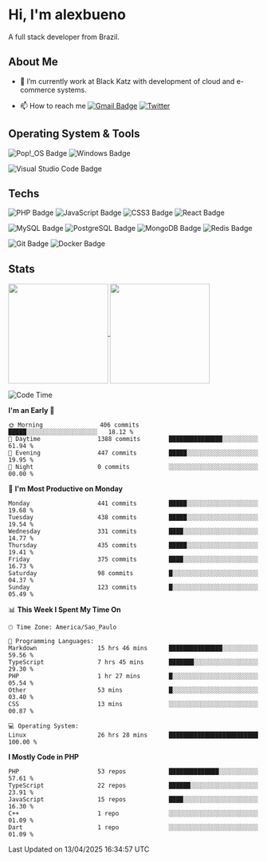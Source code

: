# Hi, I'm alexbueno

A full stack developer from Brazil.

## About Me

- 🌱 I’m currently work at Black Katz with development of cloud and e-commerce systems.

- 📫 How to reach me [![Gmail Badge](https://img.shields.io/badge/-gmail-c14438?style=for-the-badge&logo=Gmail&logoColor=ffffff)](mailto:alexsandrofbueno@gmail.com) [![Twitter](https://img.shields.io/badge/twitter-1DA1F2.svg?style=for-the-badge&logo=twitter&logoColor=ffffff)](https://twitter.com/Alex_Bueno_7)

## Operating System & Tools

![Pop!_OS Badge](https://img.shields.io/badge/Pop!__OS-48B9C7?logo=popos&logoColor=fff&style=flat)
![Windows Badge](https://img.shields.io/badge/Windows-0078D6?logo=windows&logoColor=fff&style=flat)

![Visual Studio Code Badge](https://img.shields.io/badge/Visual%20Studio%20Code-007ACC?logo=visualstudiocode&logoColor=fff&style=flat)

## Techs

![PHP Badge](https://img.shields.io/badge/PHP-777BB4?logo=php&logoColor=fff&style=flat)
![JavaScript Badge](https://img.shields.io/badge/JavaScript-F7DF1E?logo=javascript&logoColor=000&style=flat)
![CSS3 Badge](https://img.shields.io/badge/CSS3-1572B6?logo=css3&logoColor=fff&style=flat)
![React Badge](https://img.shields.io/badge/React-61DAFB?logo=react&logoColor=000&style=flat)

![MySQL Badge](https://img.shields.io/badge/MySQL-4479A1?logo=mysql&logoColor=fff&style=flat)
![PostgreSQL Badge](https://img.shields.io/badge/PostgreSQL-4169E1?logo=postgresql&logoColor=fff&style=flat)
![MongoDB Badge](https://img.shields.io/badge/MongoDB-47A248?logo=mongodb&logoColor=fff&style=flat)
![Redis Badge](https://img.shields.io/badge/Redis-DC382D?logo=redis&logoColor=fff&style=flat)

![Git Badge](https://img.shields.io/badge/Git-F05032?logo=git&logoColor=fff&style=flat)
![Docker Badge](https://img.shields.io/badge/Docker-2496ED?logo=docker&logoColor=fff&style=flat)


## Stats

<a href="https://github.com/anuraghazra/github-readme-stats">
  <img height=200 align="center" src="https://github-readme-stats.vercel.app/api?username=alexbueno7&theme=dark" />
</a>
<a href="https://github.com/anuraghazra/convoychat">
  <img height=200 align="center" src="https://github-readme-stats.vercel.app/api/top-langs?username=alexbueno7&layout=compact&langs_count=8&card_width=320&theme=dark" />
</a>

<!--START_SECTION:waka-->
![Code Time](http://img.shields.io/badge/Code%20Time-1%2C447%20hrs%2010%20mins-blue)

**I'm an Early 🐤** 

```text
🌞 Morning                406 commits         █████░░░░░░░░░░░░░░░░░░░░   18.12 % 
🌆 Daytime                1388 commits        ███████████████░░░░░░░░░░   61.94 % 
🌃 Evening                447 commits         █████░░░░░░░░░░░░░░░░░░░░   19.95 % 
🌙 Night                  0 commits           ░░░░░░░░░░░░░░░░░░░░░░░░░   00.00 % 
```
📅 **I'm Most Productive on Monday** 

```text
Monday                   441 commits         █████░░░░░░░░░░░░░░░░░░░░   19.68 % 
Tuesday                  438 commits         █████░░░░░░░░░░░░░░░░░░░░   19.54 % 
Wednesday                331 commits         ████░░░░░░░░░░░░░░░░░░░░░   14.77 % 
Thursday                 435 commits         █████░░░░░░░░░░░░░░░░░░░░   19.41 % 
Friday                   375 commits         ████░░░░░░░░░░░░░░░░░░░░░   16.73 % 
Saturday                 98 commits          █░░░░░░░░░░░░░░░░░░░░░░░░   04.37 % 
Sunday                   123 commits         █░░░░░░░░░░░░░░░░░░░░░░░░   05.49 % 
```


📊 **This Week I Spent My Time On** 

```text
🕑︎ Time Zone: America/Sao_Paulo

💬 Programming Languages: 
Markdown                 15 hrs 46 mins      ███████████████░░░░░░░░░░   59.56 % 
TypeScript               7 hrs 45 mins       ███████░░░░░░░░░░░░░░░░░░   29.30 % 
PHP                      1 hr 27 mins        █░░░░░░░░░░░░░░░░░░░░░░░░   05.54 % 
Other                    53 mins             █░░░░░░░░░░░░░░░░░░░░░░░░   03.40 % 
CSS                      13 mins             ░░░░░░░░░░░░░░░░░░░░░░░░░   00.87 % 

💻 Operating System: 
Linux                    26 hrs 28 mins      █████████████████████████   100.00 % 
```

**I Mostly Code in PHP** 

```text
PHP                      53 repos            ██████████████░░░░░░░░░░░   57.61 % 
TypeScript               22 repos            ██████░░░░░░░░░░░░░░░░░░░   23.91 % 
JavaScript               15 repos            ████░░░░░░░░░░░░░░░░░░░░░   16.30 % 
C++                      1 repo              ░░░░░░░░░░░░░░░░░░░░░░░░░   01.09 % 
Dart                     1 repo              ░░░░░░░░░░░░░░░░░░░░░░░░░   01.09 % 
```




 Last Updated on 13/04/2025 16:34:57 UTC
<!--END_SECTION:waka-->
